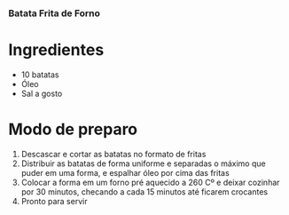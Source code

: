 ### Batata Frita de Forno

# Ingredientes

 - 10 batatas
 - Óleo
 - Sal a gosto

# Modo de preparo

 1. Descascar e cortar as batatas no formato de fritas
 2. Distribuir as batatas de forma uniforme e separadas o máximo que puder em uma forma, e espalhar óleo por cima das fritas
 3. Colocar a forma em um forno pré aquecido a 260 Cº e deixar cozinhar por 30 minutos, checando a cada 15 minutos até ficarem crocantes
 4. Pronto para servir

